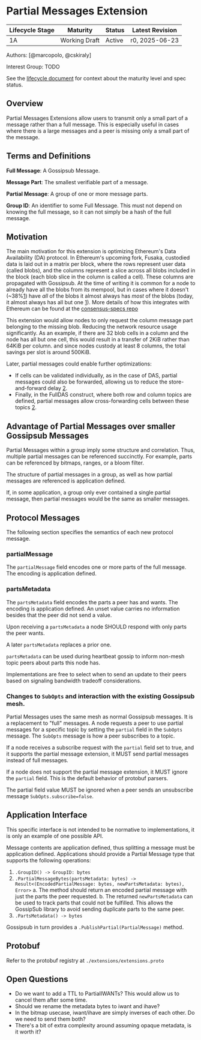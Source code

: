 # Partial Messages Extension

| Lifecycle Stage | Maturity      | Status | Latest Revision |
| --------------- | ------------- | ------ | --------------- |
| 1A              | Working Draft | Active | r0, 2025-06-23  |

Authors: [@marcopolo, @cskiraly]

Interest Group: TODO

[@marcopolo]: https://github.com/marcopolo
[@cskiraly]: https://github.com/cskiraly

See the [lifecycle document][lifecycle-spec] for context about the maturity level
and spec status.

[lifecycle-spec]: https://github.com/libp2p/specs/blob/master/00-framework-01-spec-lifecycle.md

## Overview

Partial Messages Extensions allow users to transmit only a small part of a
message rather than a full message. This is especially useful in cases where
there is a large messages and a peer is missing only a small part of the
message.

## Terms and Definitions

**Full Message**: A Gossipsub Message.

**Message Part**: The smallest verifiable part of a message.

**Partial Message**: A group of one or more message parts.

**Group ID**: An identifier to some Full Message. This must not depend on
knowing the full message, so it can not simply be a hash of the full message.

## Motivation

The main motivation for this extension is optimizing Ethereum's Data
Availability (DA) protocol. In Ethereum's upcoming fork, Fusaka, custodied data
is laid out in a matrix per block, where the rows represent user data (called
blobs), and the columns represent a slice across all blobs included in the block
(each blob slice in the column is called a cell). These columns are propagated
with Gossipsub. At the time of writing it is common for a node to already have
all the blobs from its mempool, but in cases where it doesn't (~38%[1]) have
_all_ of the blobs it almost always has _most_ of the blobs (today, it almost
always has all but one [1]). More details of how this integrates with Ethereum
can be found at the [consensus-specs
repo](https://github.com/ethereum/consensus-specs/pull/4558)

This extension would allow nodes to only request the column message part
belonging to the missing blob. Reducing the network resource usage
significantly. As an example, if there are 32 blob cells in a column and the
node has all but one cell, this would result in a transfer of 2KiB rather than
64KiB per column. and since nodes custody at least 8 columns, the total savings
per slot is around 500KiB.

Later, partial messages could enable further optimizations:
- If cells can be validated individually, as in the case of DAS, partial
  messages could also be forwarded, allowing us to reduce the store-and-forward
  delay [2].
- Finally, in the FullDAS construct, where both row and column topics are
  defined, partial messages allow cross-forwarding cells between these topics
  [2].

## Advantage of Partial Messages over smaller Gossipsub Messages

Partial Messages within a group imply some structure and correlation. Thus,
multiple partial messages can be referenced succinctly. For example, parts can
be referenced by bitmaps, ranges, or a bloom filter.

The structure of partial messages in a group, as well as how partial messages
are referenced is application defined.

If, in some application, a group only ever contained a single partial message,
then partial messages would be the same as smaller messages.


## Protocol Messages

The following section specifies the semantics of each new protocol message.

### partialMessage

The `partialMessage` field encodes one or more parts of the full message. The
encoding is application defined.

### partsMetadata

The `partsMetadata` field encodes the parts a peer has and wants. The encoding
is application defined. An unset value carries no information besides that the
peer did not send a value.

Upon receiving a `partsMetadata` a node SHOULD respond with only parts the peer
wants.

A later `partsMetadata` replaces a prior one.

`partsMetadata` can be used during heartbeat gossip to inform non-mesh topic
peers about parts this node has.

Implementations are free to select when to send an update to their peers based
on signaling bandwidth tradeoff considerations.

### Changes to `SubOpts` and interaction with the existing Gossipsub mesh.

Partial Messages uses the same mesh as normal Gossipsub messages. It is a
replacement to "full" messages. A node requests a peer to use partial messages
for a specific topic by setting the `partial` field in the `SubOpts` message.
The `SubOpts` message is how a peer subscribes to a topic.

If a node receives a subscribe request with the `partial` field set to true, and
it supports the partial message extension, it MUST send partial messages instead
of full messages.

If a node does not support the partial message extension, it MUST ignore the
`partial` field. This is the default behavior of protobuf parsers.

The partial field value MUST be ignored when a peer sends an unsubscribe message
`SubOpts.subscribe=false`.

## Application Interface

This specific interface is not intended to be normative to implementations, it
is only an example of one possible API.

Message contents are application defined, thus splitting a message must be
application defined. Applications should provide a Partial Message type that
supports the following operations:

1. `.GroupID() -> GroupID: bytes`
2. `.PartialMessageBytes(partsMetadata: bytes) -> Result<(EncodedPartialMessage: bytes, newPartsMetadata: bytes), Error>`
  a. The method should return an encoded partial message with just the parts the
     peer requested.
  b. The returned `newPartsMetadata` can be used to track parts that could not
     be fulfilled. This allows the GossipSub library to avoid sending duplicate
     parts to the same peer.
3. `.PartsMetadata() -> bytes`

Gossipsub in turn provides a `.PublishPartial(PartialMessage)` method.

## Protobuf

Refer to the protobuf registry at `./extensions/extensions.proto`

## Open Questions

- Do we want to add a TTL to PartialIWANTs? This would allow us to cancel them after some time.
- Should we rename the metadata bytes to iwant and ihave?
- In the bitmap usecase, iwant/ihave are simply inverses of each other. Do we need to send them both?
- There's a bit of extra complexity around assuming opaque metadata, is it worth it?

[1]: https://ethresear.ch/t/is-data-available-in-the-el-mempool/22329
[2]: https://ethresear.ch/t/fulldas-towards-massive-scalability-with-32mb-blocks-and-beyond/19529#possible-extensions-13
